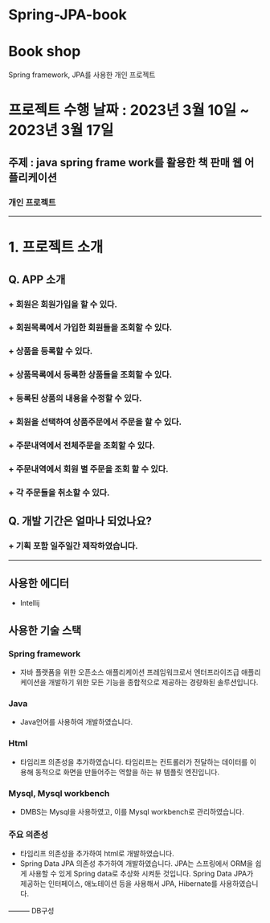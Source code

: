 # Spring-JPA-book

# Book shop
Spring framework, JPA를 사용한 개인 프로젝트
# 프로젝트 수행 날짜 : 2023년 3월 10일 ~ 2023년 3월 17일
## 주제 : **java spring frame work**를 활용한 책 판매 웹 어플리케이션
### 개인 프로젝트

----------
# 1. 프로젝트 소개

## Q. **APP 소개**
### + 회원은 회원가입을 할 수 있다.
### + 회원목록에서 가입한 회원들을 조회할 수 있다.
### + 상품을 등록할 수 있다.
### + 상품목록에서 등록한 상품들을 조회할 수 있다.
### + 등록된 상품의 내용을 수정할 수 있다.
### + 회원을 선택하여 상품주문에서 주문을 할 수 있다.
### + 주문내역에서 전체주문을 조회할 수 있다.
### + 주문내역에서 회원 별 주문을 조회 할 수 있다.
### + 각 주문들을 취소할 수 있다.


## Q. **개발 기간은 얼마나 되었나요?**
### + 기획 포함 일주일간 제작하였습니다.

----------
## **사용한 에디터**

+ Intellij

## **사용한 기술 스택**

### Spring framework
+ 자바 플랫폼을 위한 오픈소스 애플리케이션 프레임워크로서 엔터프라이즈급 애플리케이션을 개발하기 위한 모든 기능을 종합적으로 제공하는 경량화된 솔루션입니다.

### Java
+ Java언어를 사용하여 개발하였습니다.

### Html
+ 타임리프 의존성을 추가하였습니다. 타임리프는 컨트롤러가 전달하는 데이터를 이용해 동적으로 화면을 만들어주는 역할을 하는 뷰 템플릿 엔진입니다.

### Mysql, Mysql workbench
+ DMBS는 Mysql을 사용하였고, 이를 Mysql workbench로 관리하였습니다.

### 주요 의존성
+ 타임리프 의존성을 추가하여 html로 개발하였습니다.
+ Spring Data JPA 의존성 추가하여 개발하였습니다. JPA는 스프링에서 ORM을 쉽게 사용할 수 있게 Spring data로 추상화 시켜둔 것입니다. Spring Data JPA가 제공하는 인터페이스, 애노테이션 등을 사용해서 JPA, Hibernate를 사용하였습니다.

———
DB구성




